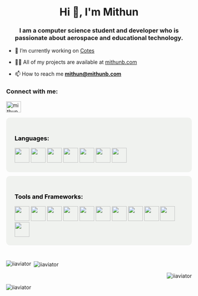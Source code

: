 <h1 align="center">Hi 👋, I'm Mithun</h1>
<h3 align="center">I am a computer science student and developer who is passionate about aerospace and educational technology.</h3>

- 🔭 I’m currently working on [Cotes](https://github.com/mithunb9/cotes)

- 👨‍💻 All of my projects are available at [mithunb.com](mithunb.com)

- 📫 How to reach me **mithun@mithunb.com**

<h3 align="left">Connect with me:</h3>
<p align="left">
<a href="https://linkedin.com/in/mithunb9" target="blank"><img align="center" src="https://raw.githubusercontent.com/rahuldkjain/github-profile-readme-generator/master/src/images/icons/Social/linked-in-alt.svg" alt="mithunb9" height="30" width="40" /></a>
</p>

<div style="background-color: #F0F2EF; color: black; border: 3px solid; border-color: #F0F2EF; border-radius: 10px; padding: 20px;">
    <h3 align="left">Languages:</h3>
    <img width="40" height="40" src="https://cdn.jsdelivr.net/gh/devicons/devicon/icons/javascript/javascript-original.svg" />
    <img width="40" height="40" src="https://cdn.jsdelivr.net/gh/devicons/devicon/icons/python/python-original.svg" />
    <img width="40" height="40" src="https://cdn.jsdelivr.net/gh/devicons/devicon/icons/typescript/typescript-original.svg" /> 
    <img width="40" height="40" src="https://cdn.jsdelivr.net/gh/devicons/devicon/icons/java/java-original-wordmark.svg" />
    <img width="40" height="40" src="https://cdn.jsdelivr.net/gh/devicons/devicon/icons/cplusplus/cplusplus-original.svg" />
    <img width="40" height="40" src="https://cdn.jsdelivr.net/gh/devicons/devicon/icons/html5/html5-plain-wordmark.svg" />
    <img width="40" height="40" src="https://cdn.jsdelivr.net/gh/devicons/devicon/icons/css3/css3-plain-wordmark.svg" />
</div>

<div style="background-color: #F0F2EF; color: black; border: 3px solid; border-color: #F0F2EF; border-radius: 10px; padding: 20px; margin-top: 10px; margin-bottom: 10px;">
    <h3 align="left">Tools and Frameworks:</h3>
    <img width="40" heihgt="40" src="https://cdn.jsdelivr.net/gh/devicons/devicon/icons/react/react-original-wordmark.svg" />
    <img width="40" height="40" src="https://cdn.jsdelivr.net/gh/devicons/devicon/icons/nextjs/nextjs-original-wordmark.svg" />
    <img width="40" height="40" src="https://cdn.jsdelivr.net/gh/devicons/devicon/icons/vuejs/vuejs-original-wordmark.svg" />
    <img width="40" height="40" src="https://cdn.jsdelivr.net/gh/devicons/devicon/icons/svelte/svelte-original-wordmark.svg" />
    <img width="40" height="40" src="https://cdn.jsdelivr.net/gh/devicons/devicon/icons/nodejs/nodejs-plain-wordmark.svg" />
    <img width="40" height="40" src="https://cdn.jsdelivr.net/gh/devicons/devicon/icons/tailwindcss/tailwindcss-original-wordmark.svg" />
    <img width="40" height="40" src="https://cdn.jsdelivr.net/gh/devicons/devicon/icons/git/git-original.svg" />
    <img width="40" height="40" src="https://cdn.jsdelivr.net/gh/devicons/devicon/icons/github/github-original-wordmark.svg" />
    <img width="40" height="40" src="https://cdn.jsdelivr.net/gh/devicons/devicon/icons/flask/flask-original-wordmark.svg" />
    <img width="40" height="40" src="https://cdn.jsdelivr.net/gh/devicons/devicon/icons/linux/linux-original.svg" />
    <img width="40" height="40" src="https://cdn.jsdelivr.net/gh/devicons/devicon/icons/mongodb/mongodb-original-wordmark.svg" />
</div>

<br>

<div>
    <p><img align="left" src="https://github-readme-stats.vercel.app/api/top-langs?username=mithunb9&show_icons=true&locale=en&layout=compact&theme=gruvbox&count_private=true" alt="iiaviator" /></p>
    <p>&nbsp;<img align="center" src="https://github-readme-stats.vercel.app/api?username=mithunb9&show_icons=true&locale=en&theme=gruvbox&count_private=true" alt="iiaviator" /></p>
    <p>&nbsp;<img align="right" src="https://github-readme-streak-stats.herokuapp.com/?user=mithunb9&theme=gruvbox&count_private=true" alt="iiaviator" /></p>
</div>

<p align="left"> <img src="https://komarev.com/ghpvc/?username=iiaviator&label=Profile%20views&color=0e75b6&style=flat" alt="iiaviator" /> </p>
